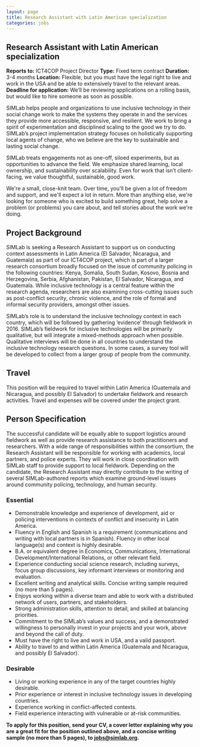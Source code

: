 ```yaml
---
layout: page
title: Research Assistant with Latin American specialization
categories: jobs
---
```

## Research Assistant with Latin American specialization
__**Reports to:**__ ICT4COP Project Director
__**Type:**__ Fixed term contract
__**Duration:**__ 3-4 months
__**Location:**__ Flexible, but you must have the legal right to live and work in the USA and be able to extensively travel to the relevant areas.
__**Deadline for application:**__ We’ll be reviewing applications on a rolling basis, but would like to hire someone as soon as possible.

SIMLab helps people and organizations to use inclusive technology in their social change work to make the systems they operate in and the services they provide more accessible, responsive, and resilient. We work to bring a spirit of experimentation and disciplined scaling to the good we try to do. SIMLab’s project implementation strategy focuses on holistically supporting local agents of change, who we believe are the key to sustainable and lasting social change.

SIMLab treats engagements not as one-off, siloed experiments, but as opportunities to advance the field. We emphasize shared learning, local ownership, and sustainability over scalability. Even for work that isn’t client-facing, we value thoughtful, sustainable, good work.

We're a small, close-knit team. Over time, you'll be given a lot of freedom and support, and we'll expect a lot in return. More than anything else, we're looking for someone who is excited to build something great, help solve a problem (or problems) you care about, and tell stories about the work we're doing.

## Project Background
SIMLab is seeking a Research Assistant to support us on conducting context assessments in Latin America (El Salvador, Nicaragua, and Guatemala) as part of our ICT4COP project, which is part of a larger research consortium broadly focused on the issue of community policing in the following countries: Kenya, Somalia, South Sudan, Kosovo, Bosnia and Herzegovina, Serbia, Afghanistan, Pakistan, El Salvador, Nicaragua, and Guatemala. While inclusive technology is a central feature within the research agenda, researchers are also examining cross-cutting issues such as post-conflict security, chronic violence, and the role of formal and informal security providers, amongst other issues.

SIMLab’s role is to understand the inclusive technology context in each country, which will be followed by gathering ‘evidence’ through fieldwork in 2016. SIMLab’s fieldwork for inclusive technologies will be primarily qualitative, but will integrate a mixed-methods approach when possible. Qualitative interviews will be done in all countries to understand the inclusive technology research questions. In some cases, a survey tool will be developed to collect from a larger group of people from the community.

## Travel
This position will be required to travel within Latin America (Guatemala and Nicaragua, and possibly El Salvador) to undertake fieldwork and research activities. Travel and expenses will be covered under the project grant.

## Person Specification
The successful candidate will be equally able to support logistics around fieldwork as well as provide research assistance to both practitioners and researchers. With a wide range of responsibilities within the consortium, the Research Assistant will be responsible for working with academics, local partners, and police experts. They will work in close coordination with SIMLab staff to provide support to local fieldwork. Depending on the candidate, the Research Assistant may directly contribute to the writing of several SIMLab-authored reports which examine ground-level issues around community policing, technology, and human security.

### Essential
* Demonstrable knowledge and experience of development, aid or policing interventions in contexts of conflict and insecurity in Latin America.
*	Fluency in English and Spanish is a requirement (communications and writing with local partners is in Spanish). Fluency in other local language(s) and context is highly desirable.
* B.A. or equivalent degree in Economics, Communications, International Development/International Relations, or other relevant field.
*	Experience conducting social science research, including surveys, focus group discussions, key informant interviews or monitoring and evaluation.
*	Excellent writing and analytical skills. Concise writing sample required (no more than 5 pages).
*	Enjoys working within a diverse team and able to work with a distributed network of users, partners, and stakeholders.
*	Strong administration skills, attention to detail, and skilled at balancing priorities.
*	Commitment to the SIMLab’s values and success, and a demonstrated willingness to personally invest in your projects and your work, above and beyond the call of duty.
*	Must have the right to live and work in USA, and a valid passport.
*	Ability to travel to and within Latin America (Guatemala and Nicaragua, and possibly El Salvador).

### Desirable
*	Living or working experience in any of the target countries highly desirable.
*	Prior experience or interest in inclusive technology issues in developing countries.
*	Experience working in conflict-affected contexts.
*	Field experience interacting with vulnerable or at-risk communities.

**To  apply for this position, send your CV, a cover letter explaining why you are a great fit for the position outlined above, and a concise writing sample (no more than 5 pages), to jobs@simlab.org.**
